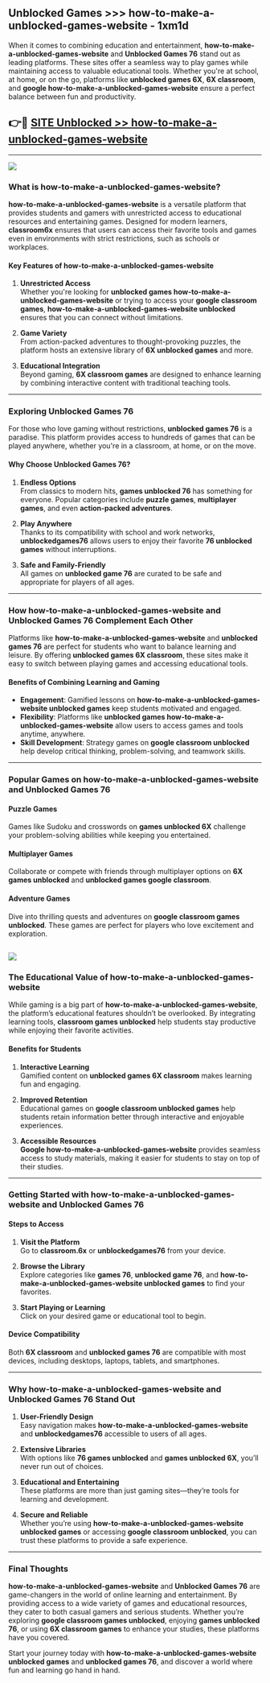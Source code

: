 ## Unblocked Games >>> how-to-make-a-unblocked-games-website - 1xm1d 

When it comes to combining education and entertainment, **how-to-make-a-unblocked-games-website** and **Unblocked Games 76** stand out as leading platforms. These sites offer a seamless way to play games while maintaining access to valuable educational tools. Whether you're at school, at home, or on the go, platforms like **unblocked games 6X**, **6X classroom**, and **google how-to-make-a-unblocked-games-website** ensure a perfect balance between fun and productivity.
## 👉🔴 [SITE Unblocked >> how-to-make-a-unblocked-games-website](http://premium.freeplayer.one?title=how-to-make-a-unblocked-games-website&ref=22JU)
---
<a href="http://premium.freeplayer.one?title=how-to-make-a-unblocked-games-website&ref=22JU/"><img src="https://github.com/user-attachments/assets/438f12ca-57a4-47a3-8ead-c64da593a1e5"/></a>
### What is how-to-make-a-unblocked-games-website?  

**how-to-make-a-unblocked-games-website** is a versatile platform that provides students and gamers with unrestricted access to educational resources and entertaining games. Designed for modern learners, **classroom6x** ensures that users can access their favorite tools and games even in environments with strict restrictions, such as schools or workplaces.  

#### Key Features of how-to-make-a-unblocked-games-website  

1. **Unrestricted Access**  
   Whether you're looking for **unblocked games how-to-make-a-unblocked-games-website** or trying to access your **google classroom games**, **how-to-make-a-unblocked-games-website unblocked** ensures that you can connect without limitations.  

2. **Game Variety**  
   From action-packed adventures to thought-provoking puzzles, the platform hosts an extensive library of **6X unblocked games** and more.  

3. **Educational Integration**  
   Beyond gaming, **6X classroom games** are designed to enhance learning by combining interactive content with traditional teaching tools.  



---

### Exploring Unblocked Games 76  

For those who love gaming without restrictions, **unblocked games 76** is a paradise. This platform provides access to hundreds of games that can be played anywhere, whether you're in a classroom, at home, or on the move.  

#### Why Choose Unblocked Games 76?  

1. **Endless Options**  
   From classics to modern hits, **games unblocked 76** has something for everyone. Popular categories include **puzzle games**, **multiplayer games**, and even **action-packed adventures**.  

2. **Play Anywhere**  
   Thanks to its compatibility with school and work networks, **unblockedgames76** allows users to enjoy their favorite **76 unblocked games** without interruptions.  

3. **Safe and Family-Friendly**  
   All games on **unblocked game 76** are curated to be safe and appropriate for players of all ages.  

---

### How how-to-make-a-unblocked-games-website and Unblocked Games 76 Complement Each Other  

Platforms like **how-to-make-a-unblocked-games-website** and **unblocked games 76** are perfect for students who want to balance learning and leisure. By offering **unblocked games 6X classroom**, these sites make it easy to switch between playing games and accessing educational tools.  

#### Benefits of Combining Learning and Gaming  

- **Engagement**: Gamified lessons on **how-to-make-a-unblocked-games-website unblocked games** keep students motivated and engaged.  
- **Flexibility**: Platforms like **unblocked games how-to-make-a-unblocked-games-website** allow users to access games and tools anytime, anywhere.  
- **Skill Development**: Strategy games on **google classroom unblocked** help develop critical thinking, problem-solving, and teamwork skills.  

---

### Popular Games on how-to-make-a-unblocked-games-website and Unblocked Games 76  

#### Puzzle Games  

Games like Sudoku and crosswords on **games unblocked 6X** challenge your problem-solving abilities while keeping you entertained.  

#### Multiplayer Games  

Collaborate or compete with friends through multiplayer options on **6X games unblocked** and **unblocked games google classroom**.  

#### Adventure Games  

Dive into thrilling quests and adventures on **google classroom games unblocked**. These games are perfect for players who love excitement and exploration.  

<a href="http://download.freeplayer.one?title=how-to-make-a-unblocked-games-website&ref=23D/"><img src="https://github.com/user-attachments/assets/fe0c3e91-c8e1-489c-acf0-e2f614c12fb8"/></a>
---

### The Educational Value of how-to-make-a-unblocked-games-website  

While gaming is a big part of **how-to-make-a-unblocked-games-website**, the platform’s educational features shouldn’t be overlooked. By integrating learning tools, **classroom games unblocked** help students stay productive while enjoying their favorite activities.  

#### Benefits for Students  

1. **Interactive Learning**  
   Gamified content on **unblocked games 6X classroom** makes learning fun and engaging.  

2. **Improved Retention**  
   Educational games on **google classroom unblocked games** help students retain information better through interactive and enjoyable experiences.  

3. **Accessible Resources**  
   **Google how-to-make-a-unblocked-games-website** provides seamless access to study materials, making it easier for students to stay on top of their studies.  

---

### Getting Started with how-to-make-a-unblocked-games-website and Unblocked Games 76  

#### Steps to Access  

1. **Visit the Platform**  
   Go to **classroom.6x** or **unblockedgames76** from your device.  

2. **Browse the Library**  
   Explore categories like **games 76**, **unblocked game 76**, and **how-to-make-a-unblocked-games-website unblocked games** to find your favorites.  

3. **Start Playing or Learning**  
   Click on your desired game or educational tool to begin.  

#### Device Compatibility  

Both **6X classroom** and **unblocked games 76** are compatible with most devices, including desktops, laptops, tablets, and smartphones.  

---

### Why how-to-make-a-unblocked-games-website and Unblocked Games 76 Stand Out  

1. **User-Friendly Design**  
   Easy navigation makes **how-to-make-a-unblocked-games-website** and **unblockedgames76** accessible to users of all ages.  

2. **Extensive Libraries**  
   With options like **76 games unblocked** and **games unblocked 6X**, you’ll never run out of choices.  

3. **Educational and Entertaining**  
   These platforms are more than just gaming sites—they’re tools for learning and development.  

4. **Secure and Reliable**  
   Whether you’re using **how-to-make-a-unblocked-games-website unblocked games** or accessing **google classroom unblocked**, you can trust these platforms to provide a safe experience.  

---

### Final Thoughts  

**how-to-make-a-unblocked-games-website** and **Unblocked Games 76** are game-changers in the world of online learning and entertainment. By providing access to a wide variety of games and educational resources, they cater to both casual gamers and serious students. Whether you’re exploring **google classroom games unblocked**, enjoying **games unblocked 76**, or using **6X classroom games** to enhance your studies, these platforms have you covered.  

Start your journey today with **how-to-make-a-unblocked-games-website unblocked games** and **unblocked games 76**, and discover a world where fun and learning go hand in hand.  